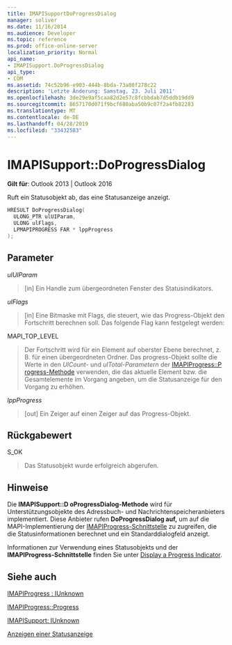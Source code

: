 ```yaml
---
title: IMAPISupportDoProgressDialog
manager: soliver
ms.date: 11/16/2014
ms.audience: Developer
ms.topic: reference
ms.prod: office-online-server
localization_priority: Normal
api_name:
- IMAPISupport.DoProgressDialog
api_type:
- COM
ms.assetid: 74c52b96-e903-444b-8bda-73a08f278c22
description: 'Letzte Änderung: Samstag, 23. Juli 2011'
ms.openlocfilehash: 3de29e9af5caa82d2e57c8fcbbdab7d5ddb19dd9
ms.sourcegitcommit: 8657170d071f9bcf680aba50b9c07f2a4fb82283
ms.translationtype: MT
ms.contentlocale: de-DE
ms.lasthandoff: 04/28/2019
ms.locfileid: "33432583"
---
```

# <a name="imapisupportdoprogressdialog"></a>IMAPISupport::DoProgressDialog

  
  
**Gilt für**: Outlook 2013 | Outlook 2016 
  
Ruft ein Statusobjekt ab, das eine Statusanzeige anzeigt.
  
```cpp
HRESULT DoProgressDialog(
  ULONG_PTR ulUIParam,
  ULONG ulFlags,
  LPMAPIPROGRESS FAR * lppProgress
);
```

## <a name="parameters"></a>Parameter

 _ulUIParam_
  
> [in] Ein Handle zum übergeordneten Fenster des Statusindikators.
    
 _ulFlags_
  
> [in] Eine Bitmaske mit Flags, die steuert, wie das Progress-Objekt den Fortschritt berechnen soll. Das folgende Flag kann festgelegt werden:
    
MAPI_TOP_LEVEL 
  
> Der Fortschritt wird für ein Element auf oberster Ebene berechnet, z. B. für einen übergeordneten Ordner. Das progress-Objekt sollte die Werte in den _UlCount-_ und _ulTotal-Parametern_ der [IMAPIProgress::P rogress-Methode](imapiprogress-progress.md) verwenden, die das aktuelle Element bzw. die Gesamtelemente im Vorgang angeben, um die Statusanzeige für den Vorgang zu erhöhen. 
    
 _lppProgress_
  
> [out] Ein Zeiger auf einen Zeiger auf das Progress-Objekt.
    
## <a name="return-value"></a>Rückgabewert

S_OK 
  
> Das Statusobjekt wurde erfolgreich abgerufen.
    
## <a name="remarks"></a>Hinweise

Die **IMAPISupport::D oProgressDialog-Methode** wird für Unterstützungsobjekte des Adressbuch- und Nachrichtenspeicheranbieters implementiert. Diese Anbieter rufen **DoProgressDialog auf,** um auf die MAPI-Implementierung der [IMAPIProgress-Schnittstelle](imapiprogressiunknown.md) zu zugreifen, die die Statusinformationen berechnet und ein Standarddialogfeld anzeigt. 
  
Informationen zur Verwendung eines Statusobjekts und der **IMAPIProgress-Schnittstelle** finden Sie unter [Display a Progress Indicator](how-to-display-a-progress-indicator.md).
  
## <a name="see-also"></a>Siehe auch



[IMAPIProgress : IUnknown](imapiprogressiunknown.md)
  
[IMAPIProgress::Progress](imapiprogress-progress.md)
  
[IMAPISupport: IUnknown](imapisupportiunknown.md)


[Anzeigen einer Statusanzeige](how-to-display-a-progress-indicator.md)

